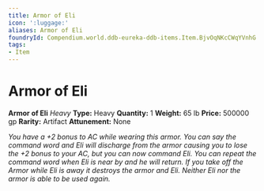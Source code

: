 ```yaml
---
title: Armor of Eli
icon: ':luggage:'
aliases: Armor of Eli
foundryId: Compendium.world.ddb-eureka-ddb-items.Item.BjvOqNKcCWqYVnhG
tags:
- Item
---
```


# Armor of Eli

**Armor of Eli**
_Heavy_
**Type:** Heavy
**Quantity:** 1
**Weight:** 65 lb
**Price:** 500000 gp
**Rarity:** Artifact
**Attunement:** None

*You have a +2 bonus to AC while wearing this armor. You can say the command word and Eli will discharge from the armor causing you to lose the +2 bonus to your AC, but you can now command Eli. You can repeat the command word when Eli is near by and he will return. If you take off the Armor while Eli is away it destroys the armor and Eli. Neither Eli nor the armor is able to be used again.*